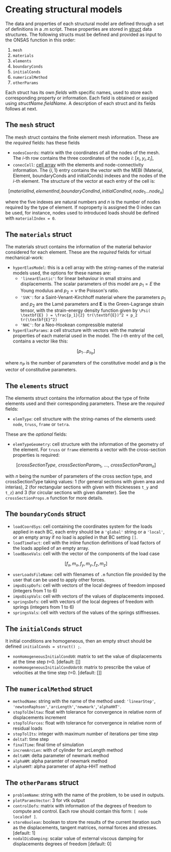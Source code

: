 # Creating structural models

The data and properties of each structural model are defined through a set of definitions in a .m script. These properties are stored in [struct](https://octave.org/doc/v5.2.0/Structures.html#Structures) data structures. The following structs must be defined and provided as input to the ONSAS function in this order:

 1. `mesh`
 2. `materials`
 3. `elements`
 4. `boundaryConds`
 5. `initialConds`
 6. `numericalMethod`
 7. `otherParams`

Each struct has its own _fields_ with specific names, used to store each corresponding property or information. Each field is obtained or assiged using _structName.fieldName_. A description of each struct and its fields follows at next.

## The `mesh` struct

The mesh struct contains the finite element mesh information. These are the *required* fields:
 has these fields
 * `nodesCoords`: matrix with the coordinates of all the nodes of the mesh. The $i$-th row contains the three coordinates of the node $i$: $[x_i , \, y_i ,\, z_i]$,
 * `conecCell`: [cell array](https://octave.org/doc/v5.2.0/Cell-Arrays.html) with the elements and node-connectivity information. The $\{i,1\}$ entry contains the vector with the MEBI (Material, Element, boundaryConds and initialConds) indexes and the nodes of the $i$-th element. The structure of the vector at each entry of the cell is:
```math
[ materialInd, \, elementInd, \, boundaryCondInd, \, initialCondInd, \, node_1 \dots node_{n} ]
```
where the five indexes are natural numbers and $n$ is the number of nodes required by the type of element. If noproperty is assigned the $0$ index can be used, for instance, nodes used to introduced loads should be defined with `materialIndex = 0`.

## The `materials` struct

The materials struct contains the information of the material behavior considered for each element. These are the *required* fields for virtual mechanical-work:

 * `hyperElasModel`: this is a cell array with the string-names of the material models used, the options for these names are:
     - `'linearElastic'`: for linear behaviour in small strains and displacements. The scalar parameters of this model are $p_1=E$ the Young modulus and $p_2=\nu$ the Poisson's ratio.
     - `'SVK'`: for a Saint-Venant-Kirchhoff material where the parameters $p_1$ and $p_2$ are the Lamé parameters and $\textbf{E}$ is the Green-Lagrange strain tensor, with the strain-energy density function given by ``\Psi( \textbf{E} ) = \frac{p_1}{2} tr(\textbf{E})^2 + p_2 tr(\textbf{E}^2)``
    - `'NHC'`: for a Neo-Hookean compressible material
 * `hyperElasParams`: a cell structure with vectors with the material properties of each material used in the model. The $i$-th entry of the cell, contains a vector like this:
```math
[ p_1 \dots p_{n_P} ]
```
where $n_P$ is the number of parameters of the constitutive model and $\mathbf{p}$ is the vector of constitutive parameters.

## The `elements` struct

The elements struct contains the information about the type of finite elements used and their corresponding parameters. These are the *required* fields:

* `elemType`: cell structure with the string-names of the elements used: `node`, `truss`, `frame` or `tetra`.

These are the *optional* fields:

* `elemTypeGeometry`: cell structure with the information of the geometry of the element. For `truss` or `frame` elements a vector with the cross-section properties is required:
```math
[ crossSectionType, \,\, crossSectionParam_{1}, \,\,\dots,\,\, crossSectionParam_{n}]
```
with $n$ being the number of parameters of the cross section type, and crossSectionType taking values: 1 (for general sections with given area and interias), 2 (for rectangular sections with given with thicknesses ``t_y`` and ``t_z``) and 3 (for circular sections with given diameter). See the `crossSectionProps.m` function for more details.

## The `boundaryConds` struct

 * `loadCoordSys`: cell containing the coordinates system for the loads applied in each BC, each entry should be a `'global'` string or a `'local'`, or an empty array if no load is applied in that BC setting `[]`.
 * `loadTimeFact`: cell with the inline function definitions of load factors of the loads applied of an empty array.
 * `loadBaseVals`: cell with the vector of the components of the load case
```math
[ f_x,  \, m_x, \, f_y, \, m_y, \, f_z, \, m_z ]
```
 * `userLoadsFileName`: cell with filenames of `.m` function file provided by the user that can be used to apply other forces.
 * `impoDispDofs`: cell with vectors of the local degrees of freedom imposed (integers from 1 to 6)
 * `impoDispVals`: cell with vectors of the values of displacements imposed.
 * `springsDofs`: cell with vectors of the local degrees of freedom with springs (integers from 1 to 6)
 * `springsVals`: cell with vectors of the values of the springs stiffnesses.

## The `initialConds` struct

It initial conditions are homogeneous, then an empty struct should be defined `initialConds = struct() ;`.

 * `nonHomogeneousInitialCondU0`: matrix to set  the value of displacements at the time step $t$=0. [default: []]
 * `nonHomogeneousInitialCondUdot0`: matrix to prescribe the value of velocities at the time step $t$=0. [default: []]

## The `numericalMethod` struct

 * `methodName`: string with the name of the method used: `'linearStep'`, `'newtonRaphson'`,`'arcLength'`,`'newmark'`,`'alphaHHT'`.
 * `stopTolDeltau`: float with tolerance for convergence in relative norm of displacements increment
 * `stopTolForces`: float with tolerance for convergence in relative norm of residual loads
 * `stopTolIts`: integer with maximum number of iterations per time step
 * `deltaT`: time step
 * `finalTime`: final time of simulation
 * `incremArcLen`: with of cylinder for arcLength method
 * `deltaNM`: delta parameter of newmark method
 * `alphaNM`: alpha paramter of newmark method
 * `alphaHHT`: alpha parameter of alpha-HHT method

## The `otherParams` struct

  * `problemName`: string with the name of the problem, to be used in outputs.
  * `plotParamsVector`: 3 for vtk output
  * `controlDofs`: matrix with information of the degrees of freedom to compute and control. Each row should contain this form: `[ node localdof ]`.
  * `storeBoolean`: boolean to store the results of the current iteration such as the displacements, tangent matrices, normal forces and stresses. [default: 1]
  * `nodalDisDamping`: scalar value of external viscous damping for displacements degrees of freedom [default: 0]
